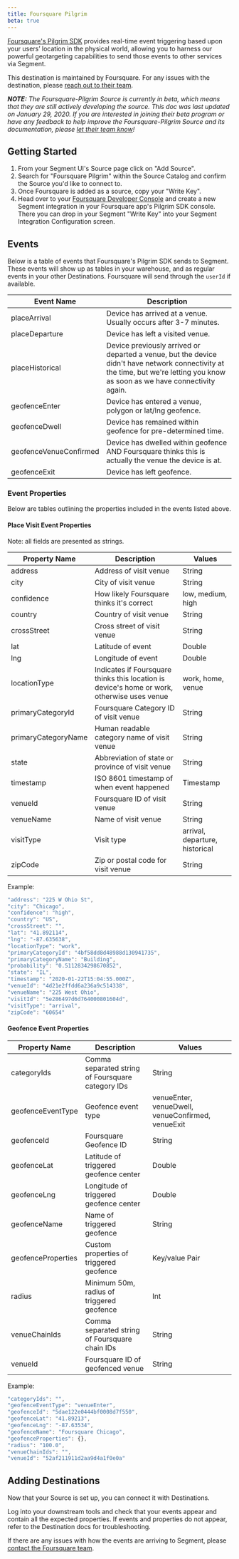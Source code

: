 ```yaml
---
title: Foursquare Pilgrim
beta: true
---
```


[Foursquare's Pilgrim SDK](https://developer.foursquare.com/pilgrimsdk) provides real-time event triggering based upon your users’ location in the physical world, allowing you to harness our powerful geotargeting capabilities to send those events to other services via Segment.

This destination is maintained by Foursquare. For any issues with the destination, please [reach out to their team](mailto:developers@foursquare.com).

_**NOTE:** The Foursquare-Pilgrim Source is currently in beta, which means that they are still actively developing the source. This doc was last updated on January 29, 2020. If you are interested in joining their beta program or have any feedback to help improve the Foursquare-Pilgrim Source and its documentation, please [let  their team know](mailto:developers@foursquare.com)!_

## Getting Started

1. From your Segment UI's Source page click on "Add Source".
2. Search for "Foursquare Pilgrim" within the Source Catalog and confirm the Source you'd like to connect to.
3. Once Foursquare is added as a source, copy your "Write Key".
4. Head over to your [Foursquare Developer Console](https://foursquare.com/developers/apps/) and create a new Segment integration in your Foursquare app's Pilgrim SDK console. There you can drop in your Segment "Write Key" into your Segment Integration Configuration screen.

## Events

Below is a table of events that Foursquare's Pilgrim SDK sends to Segment. These events will show up as tables in your warehouse, and as regular events in your other Destinations. Foursquare will send through the `userId` if available.

| Event Name | Description |
| -------- | -------- |
| placeArrival | Device has arrived at a venue. Usually occurs after 3-7 minutes. |
| placeDeparture | Device has left a visited venue. |
| placeHistorical | Device previously arrived or departed a venue, but the device didn't have network connectivity at the time, but we're letting you know as soon as we have connectivity again. |
| geofenceEnter | Device has entered a venue, polygon or lat/lng geofence. |
| geofenceDwell | Device has remained within geofence for pre-determined time. |
| geofenceVenueConfirmed | Device has dwelled within geofence AND Foursquare thinks this is actually the venue the device is at. |
| geofenceExit | Device has left geofence. |


### Event Properties

Below are tables outlining the properties included in the events listed above.

#### Place Visit Event Properties
Note: all fields are presented as strings.

| Property Name         | Description                                                                                 | Values                         |
| --------------------- | ------------------------------------------------------------------------------------------- | ------------------------------ |
| address             | Address of visit venue                                                                      | String                         |
| city                | City of visit venue                                                                         | String                         |
| confidence          | How likely Foursquare thinks it's correct                                                   | low, medium, high              |
| country             | Country of visit venue                                                                      | String                         |
| crossStreet         | Cross street of visit venue                                                                 | String                         |
| lat                 | Latitude of event                                                                           | Double                         |
| lng                 | Longitude of event                                                                          | Double                         |
| locationType        | Indicates if Foursquare thinks this location is device's home or work, otherwise uses venue | work, home, venue              |
| primaryCategoryId   | Foursquare Category ID of visit venue                                                       | String                         |
| primaryCategoryName | Human readable category name of visit venue                                                 | String                         |
| state               | Abbreviation of state or province of visit venue                                            | String                         |
| timestamp           | ISO 8601 timestamp of when event happened                                                   | Timestamp                      |
| venueId             | Foursquare ID of visit venue                                                                | String                |
| venueName           | Name of visit venue                                                                         | String                         |
| visitType           | Visit type                                                                                  | arrival, departure, historical |
| zipCode             | Zip or postal code for visit venue                                                          | String                         |

Example:
```js
"address": "225 W Ohio St",
"city": "Chicago",
"confidence": "high",
"country": "US",
"crossStreet": "",
"lat": "41.892114",
"lng": "-87.635638",
"locationType": "work",
"primaryCategoryId": "4bf58dd8d48988d130941735",
"primaryCategoryName": "Building",
"probability": "0.5112834298670852",
"state": "IL",
"timestamp": "2020-01-22T15:04:55.000Z",
"venueId": "4d21e2ffdd6a236a9c514338",
"venueName": "225 West Ohio",
"visitId": "5e286497d6d764000801604d",
"visitType": "arrival",
"zipCode": "60654"
```

#### Geofence Event Properties

| Property Name | Description | Values |
| -------- | -------- | -------- |
| categoryIds | Comma separated string of Foursquare category IDs | String |
| geofenceEventType | Geofence event type | venueEnter, venueDwell, venueConfirmed, venueExit |
| geofenceId | Foursquare Geofence ID | String |
| geofenceLat | Latitude of triggered geofence center | Double |
| geofenceLng | Longitude of triggered geofence center | Double |
| geofenceName | Name of triggered geofence | String |
| geofenceProperties | Custom properties of triggered geofence | Key/value Pair |
| radius | Minimum 50m, radius of triggered geofence | Int |
| venueChainIds | Comma separated string of Foursquare chain IDs | String |
| venueId | Foursquare ID of geofenced venue | String |


Example:
```js
"categoryIds": "",
"geofenceEventType": "venueEnter",
"geofenceId": "5dae122e0444bf0008d7f550",
"geofenceLat": "41.89213",
"geofenceLng": "-87.63534",
"geofenceName": "Foursquare Chicago",
"geofenceProperties": {},
"radius": "100.0",
"venueChainIds": "",
"venueId": "52af211911d2aa9d4a1f0e0a"
```

## Adding Destinations

Now that your Source is set up, you can connect it with Destinations.

Log into your downstream tools and check that your events appear and contain all the expected properties. If events and properties do not appear, refer to the Destination docs for troubleshooting.

If there are any issues with how the events are arriving to Segment, please [contact the Foursquare team](mailto:developers@foursquare.com).
